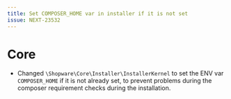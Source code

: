 ```yaml
---
title: Set COMPOSER_HOME var in installer if it is not set
issue: NEXT-23532
---
```

# Core
* Changed `\Shopware\Core\Installer\InstallerKernel` to set the ENV var `COMPOSER_HOME` if it is not already set, to prevent problems during the composer requirement checks during the installation.
